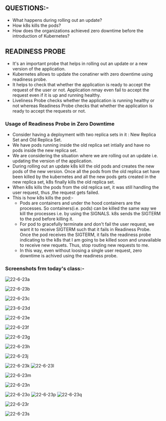 ## QUESTIONS:-
- What happens during rolling out an update?
- How k8s kills the pods?
- How does the organizations achieved zero downtime before the introduction of Kubernetes?

## READINESS PROBE
- It's an important probe that helps in rolling out an update or a new version of the application.
- Kubernetes allows to update the conatiner with zero downtime using readiness probe.
- It helps to check that whether the application is ready to accept the request of the user or not. Application nmay even fail to accept the request even if it is up and running healthy.
- Liveliness Probe checks whether the application is running healthy or not whereas Readiness Probe checks that whether the application is ready to accept the requests or not.

### Usage of Readiness Probe in Zero Downtime
- Consider having a deployment with two replica sets in it : New Replica Set and Old Replica Set.
- We have pods running inside the old replica set intially and have no pods inside the new replica set.
- We are considering the situation where we are rolling out an update i.e. updating the version of the application.
- During rolling out an update k8s kill the old pods and creates the new pods of the new version. Once all the pods from the old replica set have been killed by the kubernetes and all the new pods gets created in the new replica set, k8s finally kills the old replica set.
- When k8s kills the pods from the old replica set, it was still handling the user request, thus ,the request gets failed.
- This is how k8s kills the pod:-
  - Pods are containers and under the hood containers are the processes. So containers(i.e. pods) can be killed the same way we kill the processes i.e. by using the SIGNALS. k8s sends the SIGTERM to the pod before killing it.
  - For pod to gracefully terminate and don't fail the user request, we want it to receive SIGTERM such that it fails in Readiness Probe. Once the pod receives the SIGTERM, it fails the readiness probe indicating to the k8s that I am going to be killed soon and unavailable to receive new requets. Thus, stop routing new requests to me.
  - In this way, even without loosing a single user request, zero downtime is achived using the readiness probe.

### Screenshots frm today's class:-

![22-6-23a](https://github.com/shwetasng/DevOps-Bootcamp-Learnings/assets/110754474/9a025c44-7cd8-4607-a022-f9688f947436)

![22-6-23b](https://github.com/shwetasng/DevOps-Bootcamp-Learnings/assets/110754474/1966a6eb-174d-4807-abe2-7cff7008963e)


![22-6-23c](https://github.com/shwetasng/DevOps-Bootcamp-Learnings/assets/110754474/8c1c59c2-7cf8-47ee-9c42-3edcbad107a9)


![23-6-23d](https://github.com/shwetasng/DevOps-Bootcamp-Learnings/assets/110754474/d8fa86aa-20de-4ed2-91d4-998df8c6d92c)


![22-6-23e](https://github.com/shwetasng/DevOps-Bootcamp-Learnings/assets/110754474/45654ea2-7964-4d5c-b1fd-5bf9c3e8af8d)

![22-6-23f](https://github.com/shwetasng/DevOps-Bootcamp-Learnings/assets/110754474/7a0fff68-149c-4925-9cdc-e9fcb89c3921)

![22-6-23g](https://github.com/shwetasng/DevOps-Bootcamp-Learnings/assets/110754474/1c67d575-d207-4800-897d-498a409c8627)

![22-6-23h](https://github.com/shwetasng/DevOps-Bootcamp-Learnings/assets/110754474/899b894c-b0f9-4387-8b2f-3e4f63c2a4bf)

![22-6-23j](https://github.com/shwetasng/DevOps-Bootcamp-Learnings/assets/110754474/5d255234-41a2-4bd3-8694-a6d37214d12f)

![22-6-23k](https://github.com/shwetasng/DevOps-Bootcamp-Learnings/assets/110754474/7f0bc1cc-058b-4f35-8c70-a4f2b952ea74)
![22-6-23l](https://github.com/shwetasng/DevOps-Bootcamp-Learnings/assets/110754474/f0c6b0de-fd26-45fe-ac4e-0a158c9d13c3)



![22-6-23m](https://github.com/shwetasng/DevOps-Bootcamp-Learnings/assets/110754474/e8d50098-a828-459f-ba3a-c5af7b7fa265)

![22-6-23n](https://github.com/shwetasng/DevOps-Bootcamp-Learnings/assets/110754474/68624468-2877-43c9-a175-32af9b81a6ce)

![22-6-23o](https://github.com/shwetasng/DevOps-Bootcamp-Learnings/assets/110754474/0238c6e3-85c2-4ec0-8032-73a6ae4a2b4c)
![22-6-23p](https://github.com/shwetasng/DevOps-Bootcamp-Learnings/assets/110754474/ed14dcf0-83ab-4c79-9854-7dc3e1fd963c)
![22-6-23q](https://github.com/shwetasng/DevOps-Bootcamp-Learnings/assets/110754474/2658e621-18c2-4f04-9aab-e897b602da3d)

![22-6-23r](https://github.com/shwetasng/DevOps-Bootcamp-Learnings/assets/110754474/3623623d-4f6e-41f8-848c-8c916a0b9d01)

![22-6-23s](https://github.com/shwetasng/DevOps-Bootcamp-Learnings/assets/110754474/ea609f68-34b8-4aeb-b21e-370d5c09a453)



